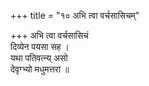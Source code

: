 +++
title = "१० अभि त्वा वर्चसासिचम्"

+++
अभि त्वा वर्चसासिचं  
दिव्येन पयसा सह ।  
यथा पतिवत्न्य् असो  
देवृग्भ्यो मधुमत्तरा ॥